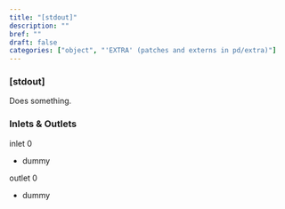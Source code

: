 ```yaml
---
title: "[stdout]"
description: ""
bref: ""
draft: false
categories: ["object", "'EXTRA' (patches and externs in pd/extra)"]
---
```


### [stdout]

Does something.

### Inlets & Outlets

inlet 0

 - dummy

outlet 0

 - dummy
 

